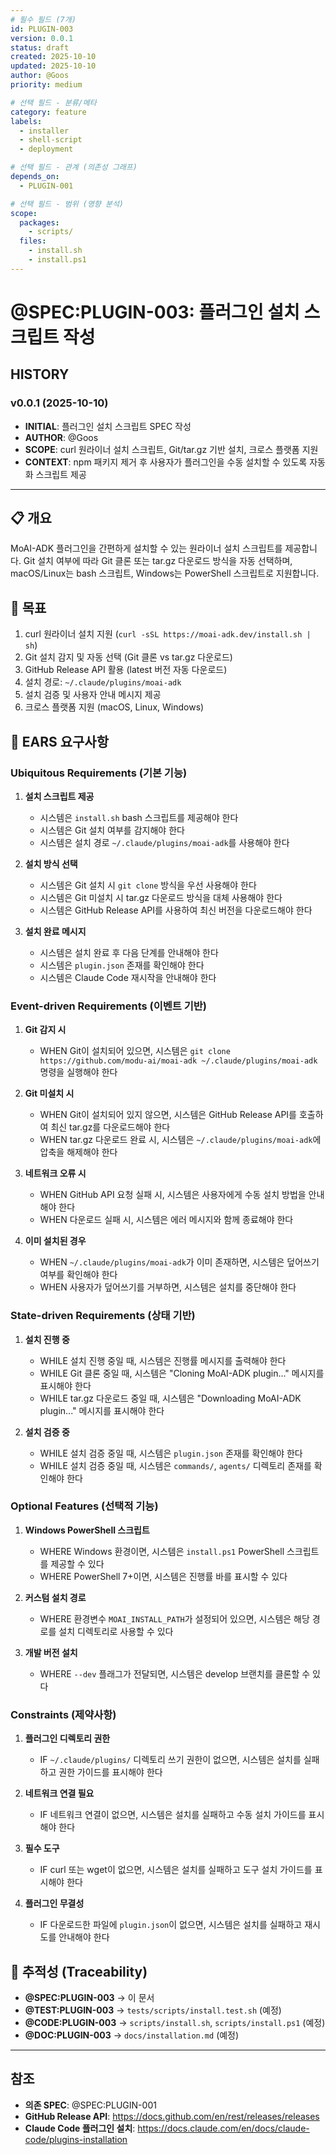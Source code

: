 ```yaml
---
# 필수 필드 (7개)
id: PLUGIN-003
version: 0.0.1
status: draft
created: 2025-10-10
updated: 2025-10-10
author: @Goos
priority: medium

# 선택 필드 - 분류/메타
category: feature
labels:
  - installer
  - shell-script
  - deployment

# 선택 필드 - 관계 (의존성 그래프)
depends_on:
  - PLUGIN-001

# 선택 필드 - 범위 (영향 분석)
scope:
  packages:
    - scripts/
  files:
    - install.sh
    - install.ps1
---
```


# @SPEC:PLUGIN-003: 플러그인 설치 스크립트 작성

## HISTORY

### v0.0.1 (2025-10-10)
- **INITIAL**: 플러그인 설치 스크립트 SPEC 작성
- **AUTHOR**: @Goos
- **SCOPE**: curl 원라이너 설치 스크립트, Git/tar.gz 기반 설치, 크로스 플랫폼 지원
- **CONTEXT**: npm 패키지 제거 후 사용자가 플러그인을 수동 설치할 수 있도록 자동화 스크립트 제공

---

## 📋 개요

MoAI-ADK 플러그인을 간편하게 설치할 수 있는 원라이너 설치 스크립트를 제공합니다. Git 설치 여부에 따라 Git 클론 또는 tar.gz 다운로드 방식을 자동 선택하며, macOS/Linux는 bash 스크립트, Windows는 PowerShell 스크립트로 지원합니다.

## 🎯 목표

1. curl 원라이너 설치 지원 (`curl -sSL https://moai-adk.dev/install.sh | sh`)
2. Git 설치 감지 및 자동 선택 (Git 클론 vs tar.gz 다운로드)
3. GitHub Release API 활용 (latest 버전 자동 다운로드)
4. 설치 경로: `~/.claude/plugins/moai-adk`
5. 설치 검증 및 사용자 안내 메시지 제공
6. 크로스 플랫폼 지원 (macOS, Linux, Windows)

## 📝 EARS 요구사항

### Ubiquitous Requirements (기본 기능)

1. **설치 스크립트 제공**
   - 시스템은 `install.sh` bash 스크립트를 제공해야 한다
   - 시스템은 Git 설치 여부를 감지해야 한다
   - 시스템은 설치 경로 `~/.claude/plugins/moai-adk`를 사용해야 한다

2. **설치 방식 선택**
   - 시스템은 Git 설치 시 `git clone` 방식을 우선 사용해야 한다
   - 시스템은 Git 미설치 시 tar.gz 다운로드 방식을 대체 사용해야 한다
   - 시스템은 GitHub Release API를 사용하여 최신 버전을 다운로드해야 한다

3. **설치 완료 메시지**
   - 시스템은 설치 완료 후 다음 단계를 안내해야 한다
   - 시스템은 `plugin.json` 존재를 확인해야 한다
   - 시스템은 Claude Code 재시작을 안내해야 한다

### Event-driven Requirements (이벤트 기반)

1. **Git 감지 시**
   - WHEN Git이 설치되어 있으면, 시스템은 `git clone https://github.com/modu-ai/moai-adk ~/.claude/plugins/moai-adk` 명령을 실행해야 한다

2. **Git 미설치 시**
   - WHEN Git이 설치되어 있지 않으면, 시스템은 GitHub Release API를 호출하여 최신 tar.gz를 다운로드해야 한다
   - WHEN tar.gz 다운로드 완료 시, 시스템은 `~/.claude/plugins/moai-adk`에 압축을 해제해야 한다

3. **네트워크 오류 시**
   - WHEN GitHub API 요청 실패 시, 시스템은 사용자에게 수동 설치 방법을 안내해야 한다
   - WHEN 다운로드 실패 시, 시스템은 에러 메시지와 함께 종료해야 한다

4. **이미 설치된 경우**
   - WHEN `~/.claude/plugins/moai-adk`가 이미 존재하면, 시스템은 덮어쓰기 여부를 확인해야 한다
   - WHEN 사용자가 덮어쓰기를 거부하면, 시스템은 설치를 중단해야 한다

### State-driven Requirements (상태 기반)

1. **설치 진행 중**
   - WHILE 설치 진행 중일 때, 시스템은 진행률 메시지를 출력해야 한다
   - WHILE Git 클론 중일 때, 시스템은 "Cloning MoAI-ADK plugin..." 메시지를 표시해야 한다
   - WHILE tar.gz 다운로드 중일 때, 시스템은 "Downloading MoAI-ADK plugin..." 메시지를 표시해야 한다

2. **설치 검증 중**
   - WHILE 설치 검증 중일 때, 시스템은 `plugin.json` 존재를 확인해야 한다
   - WHILE 설치 검증 중일 때, 시스템은 `commands/`, `agents/` 디렉토리 존재를 확인해야 한다

### Optional Features (선택적 기능)

1. **Windows PowerShell 스크립트**
   - WHERE Windows 환경이면, 시스템은 `install.ps1` PowerShell 스크립트를 제공할 수 있다
   - WHERE PowerShell 7+이면, 시스템은 진행률 바를 표시할 수 있다

2. **커스텀 설치 경로**
   - WHERE 환경변수 `MOAI_INSTALL_PATH`가 설정되어 있으면, 시스템은 해당 경로를 설치 디렉토리로 사용할 수 있다

3. **개발 버전 설치**
   - WHERE `--dev` 플래그가 전달되면, 시스템은 develop 브랜치를 클론할 수 있다

### Constraints (제약사항)

1. **플러그인 디렉토리 권한**
   - IF `~/.claude/plugins/` 디렉토리 쓰기 권한이 없으면, 시스템은 설치를 실패하고 권한 가이드를 표시해야 한다

2. **네트워크 연결 필요**
   - IF 네트워크 연결이 없으면, 시스템은 설치를 실패하고 수동 설치 가이드를 표시해야 한다

3. **필수 도구**
   - IF curl 또는 wget이 없으면, 시스템은 설치를 실패하고 도구 설치 가이드를 표시해야 한다

4. **플러그인 무결성**
   - IF 다운로드한 파일에 `plugin.json`이 없으면, 시스템은 설치를 실패하고 재시도를 안내해야 한다

## 🔗 추적성 (Traceability)

- **@SPEC:PLUGIN-003** → 이 문서
- **@TEST:PLUGIN-003** → `tests/scripts/install.test.sh` (예정)
- **@CODE:PLUGIN-003** → `scripts/install.sh`, `scripts/install.ps1` (예정)
- **@DOC:PLUGIN-003** → `docs/installation.md` (예정)

---

## 참조

- **의존 SPEC**: @SPEC:PLUGIN-001
- **GitHub Release API**: https://docs.github.com/en/rest/releases/releases
- **Claude Code 플러그인 설치**: https://docs.claude.com/en/docs/claude-code/plugins-installation
